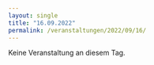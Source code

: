 ```yaml
---
layout: single
title: "16.09.2022"
permalink: /veranstaltungen/2022/09/16/
---
```


Keine Veranstaltung an diesem Tag.
